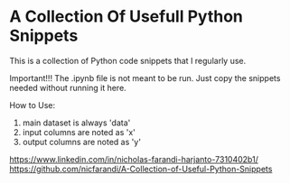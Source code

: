 # A Collection Of Usefull Python Snippets
 This is a collection of Python code snippets that I regularly use. 

Important!!!
The .ipynb file is not meant to be run. Just copy the snippets needed without running it here.

How to Use:
1. main dataset is always 'data'
2. input columns are noted as 'x'
3. output columns are noted as 'y'

https://www.linkedin.com/in/nicholas-farandi-harjanto-7310402b1/
https://github.com/nicfarandi/A-Collection-of-Useful-Python-Snippets
